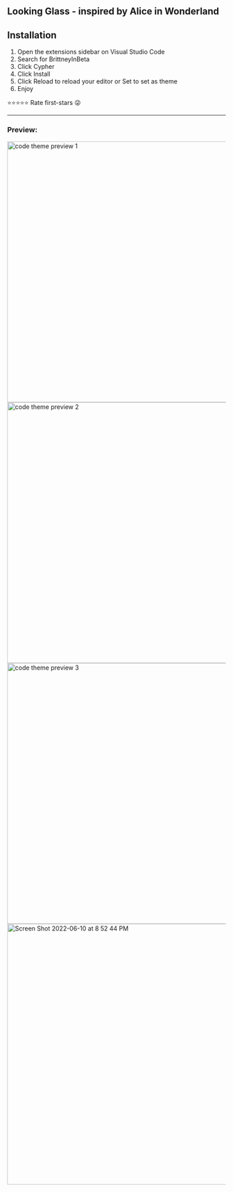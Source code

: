 ## Looking Glass - inspired by Alice in Wonderland


## Installation
1. Open the extensions sidebar on Visual Studio Code
2. Search for BrittneyInBeta
3. Click Cypher
4. Click Install 
5. Click Reload to reload your editor or Set to set as theme 
5. Enjoy 

⭐⭐⭐⭐⭐ Rate first-stars 😜️

---
### Preview:

<img width="600" alt="code theme preview 1" src="https://user-images.githubusercontent.com/43420527/173171614-3509fc78-55a0-4a26-9b46-1c6c20b80ddb.png">

<img width="600" alt="code theme preview 2" src="https://user-images.githubusercontent.com/43420527/173171617-ef7387ac-e270-4566-a849-cd9044f60696.png">

<img width="600" alt="code theme preview 3" src="https://user-images.githubusercontent.com/43420527/173171619-cf5474ab-ec29-48da-93c3-c75f2f1fe1ca.png">

<img width="600" alt="Screen Shot 2022-06-10 at 8 52 44 PM" src="https://user-images.githubusercontent.com/43420527/173171620-2214a099-eb1c-4273-9a93-0500f2474b2f.png">